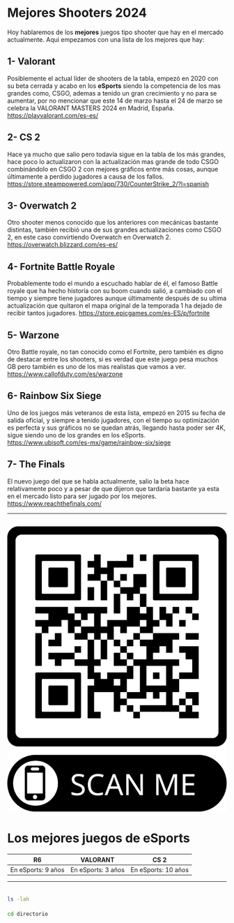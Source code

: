 # Mejores Shooters 2024
Hoy hablaremos de los **mejores** juegos tipo shooter que hay en el mercado actualmente.
Aqui empezamos con una lista de los mejores que hay:
## **1- Valorant**


Posiblemente el actual líder de shooters de la tabla, empezó en 2020 con su beta cerrada y acabo en los **eSports** siendo la competencia de los mas grandes como, CSGO, ademas a tenido un gran crecimiento y no para se aumentar, por no mencionar que este 14 de marzo hasta el 24 de marzo se celebra la VALORANT MASTERS 2024 en Madrid, España.
https://playvalorant.com/es-es/

## **2- CS 2**
Hace ya mucho que salio pero todavía sigue en la tabla de los más grandes, hace poco lo actualizaron con la actualización mas grande de todo CSGO combinándolo en CSGO 2 con mejores gráficos entre más cosas, aunque últimamente a perdido jugadores a causa de los fallos.
https://store.steampowered.com/app/730/CounterStrike_2/?l=spanish


## 3- Overwatch 2
Otro shooter menos conocido que los anteriores con mecánicas bastante distintas, también recibió una de sus grandes actualizaciones como CSGO 2, en este caso convirtiendo Overwatch en Overwatch 2.
https://overwatch.blizzard.com/es-es/


## **4- Fortnite Battle Royale**
Probablemente todo el mundo a escuchado hablar de él, el famoso Battle royale que ha hecho historia con su boom cuando salió, a cambiado con el tiempo y siempre tiene jugadores aunque últimamente después de su ultima actualización que quitaron el mapa original de la temporada 1 ha dejado de recibir tantos jugadores.
https://store.epicgames.com/es-ES/p/fortnite
## **5- Warzone**
Otro Battle royale, no tan conocido como el Fortnite, pero también es digno de destacar entre los shooters, si es verdad que este juego pesa muchos GB pero también es uno de los mas realistas que vamos a ver.
https://www.callofduty.com/es/warzone


## 6- Rainbow Six Siege
Uno de los juegos más veteranos de esta lista, empezó en 2015 su fecha de salida oficial, y siempre a tenido jugadores, con el tiempo su optimización es perfecta y sus gráficos no se quedan atrás, llegando hasta poder ser 4K, sigue siendo uno de los grandes en los eSports.
https://www.ubisoft.com/es-mx/game/rainbow-six/siege


## **7- The Finals**
El nuevo juego del que se habla actualmente, salio la beta hace relativamente poco y a pesar de que dijeron que tardaría bastante ya esta en el mercado listo para ser jugado por los mejores.
https://www.reachthefinals.com/

---
![Alt text](qr-proyecto.jpg "Shooters")
---

# Los mejores juegos de eSports
|R6|VALORANT|CS 2|
|--|--|--|
|En eSports: 9 años | En eSports: 3 años|En eSports: 10 años|
---
```bash

ls -lah

cd directorio

```
